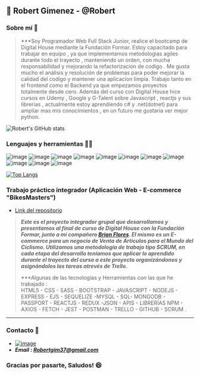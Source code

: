 ## :wave: Robert Gimenez - @Robert

### Sobre mí :page_with_curl:
>***Soy Programador Web Full Stack Junior, realice el bootcamp de Digital House mediante la Fundación Formar.
> Estoy capacitado para trabajar en equipo , ya que implementamos metodologias agiles durante todo el trayecto , manteniendo un orden, con mucha responsabilidad y mejorando la refactorizacion de codigo .
>Me gusta mucho el análisis y resolución de problemas para poder mejorar la calidad del codigo y mantener una aplicacion limpia.
>Trabajo tanto en el frontend como el Backend ya que empezamos proyectos totalmente desde cero.
>Además del curso con Digital House hice cursos en Udemy , Google y G-Talent sobre Javascript , reactjs y sus librerias , actualmente estoy aprendiendo c# y .net(dotnet) para ampliar mas mis conocimientos , en un futuro me gustaria ver mejor python.

![Robert's GitHub stats](https://github-readme-stats.vercel.app/api?username=ROBERT-Gimenez&show_icons=true&theme=tokyonight&locale=es)

### Lenguajes y herramientas :technologist:
![image](https://img.shields.io/badge/Visual_Studio_Code-0078D4?style=for-the-badge&logo=visual%20studio%20code&logoColor=white)
![image](https://img.shields.io/badge/HTML5-E34F26?style=for-the-badge&logo=html5&logoColor=white)
![image](https://img.shields.io/badge/CSS3-1572B6?style=for-the-badge&logo=css3&logoColor=white)
![image](https://img.shields.io/badge/JavaScript-323330?style=for-the-badge&logo=javascript&logoColor=F7DF1E)
![image](https://img.shields.io/badge/Node.js-339933?style=for-the-badge&logo=nodedotjs&logoColor=white)
![image](https://img.shields.io/badge/Express.js-000000?style=for-the-badge&logo=express&logoColor=white)
![image](https://img.shields.io/badge/Sequelize-52B0E7?style=for-the-badge&logo=Sequelize&logoColor=white)
![image](https://img.shields.io/badge/MySQL-005C84?style=for-the-badge&logo=mysql&logoColor=white)
![image](https://img.shields.io/badge/Postman-FF6C37?style=for-the-badge&logo=Postman&logoColor=white)
![image](https://img.shields.io/badge/React-20232A?style=for-the-badge&logo=react&logoColor=61DAFB)
![image](https://img.shields.io/badge/typescript-%23007ACC.svg?style=for-the-badge&logo=typescript&logoColor=white)


[![Top Langs](https://github-readme-stats.vercel.app/api/top-langs/?username=ROBERT-Gimenez&layout=compact&theme=tokyonight&locale=es)](https://github.com/ROBERT-Gimenez/github-readme-stats)

### Trabajo práctico integrador (Aplicación Web - E-commerce "BikesMasters")
- [Link del repositorio](https://github.com/BrianFloresOk/grupo_11_bikesmasters)
> ***Este es el proyecto integrador grupal que desarrollamos y presentamos al final de curso de Digital House con la Fundación Formar, junto a mi compañero
> [Brian Flores](https://github.com/BrianFloresOk).
> El mismo es un E-commerce para un negocio de Venta de Articulos para el Mundo del Ciclismo. Utilizamos una metodología de trabajo tipo SCRUM, en cada etapa del desarrollo teníamos
> que aplicar lo aprendido durante el trayecto del curso a este proyecto organizándonos y asignándolos las tareas atrevés de Trello.***
> 
> ***Algunas de las tecnologías y Herramientas con las que he trabajado :  
> HTML5 - CSS - SASS - BOOTSTRAP - JAVASCRIPT - NODEJS - EXPRESS - EJS - SEQUELIZE -MYSQL - SQL- MONGODB - PASSPORT - REACTJS - REDUX -JSON - APIS - LIBRERÍAS NPM - AXIOS - FETCH - JEST - POSTMAN - TRELLO - GITHUB - SCRUM .
  ***



### Contacto :postbox:
- [![image](https://img.shields.io/badge/LinkedIn-0077B5?style=for-the-badge&logo=linkedin&logoColor=white)](https://www.linkedin.com/in/robert-gimenez-32b87b229/)
- ***Email : Robertgim37@gmail.com***

### Gracias por pasarte, Saludos! :smile:
